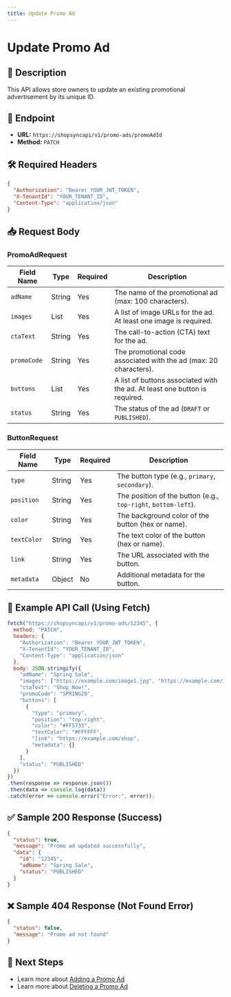 ```yaml
---
title: Update Promo Ad
---
```


# Update Promo Ad

## 📌 Description
This API allows store owners to update an existing promotional advertisement by its unique ID.

## 🔗 Endpoint
- **URL:** `https://shopsyncapi/v1/promo-ads/promoAdId`
- **Method:** `PATCH`

## 🛠️ Required Headers
```json
{
  "Authorization": "Bearer YOUR_JWT_TOKEN",
  "X-TenantId": "YOUR_TENANT_ID",
  "Content-Type": "application/json"
}
```

## 📥 Request Body
### PromoAdRequest
| Field Name  | Type   | Required | Description |
|-------------|--------|----------|-------------|
| `adName`    | String | Yes      | The name of the promotional ad (max: 100 characters). |
| `images`    | List<String> | Yes | A list of image URLs for the ad. At least one image is required. |
| `ctaText`   | String | Yes      | The call-to-action (CTA) text for the ad. |
| `promoCode` | String | Yes      | The promotional code associated with the ad (max: 20 characters). |
| `buttons`   | List<ButtonRequest> | Yes | A list of buttons associated with the ad. At least one button is required. |
| `status`    | String | Yes      | The status of the ad (`DRAFT` or `PUBLISHED`). |

### ButtonRequest
| Field Name   | Type   | Required | Description |
|--------------|--------|----------|-------------|
| `type`       | String | Yes      | The button type (e.g., `primary`, `secondary`). |
| `position`   | String | Yes      | The position of the button (e.g., `top-right`, `bottom-left`). |
| `color`      | String | Yes      | The background color of the button (hex or name). |
| `textColor`  | String | Yes      | The text color of the button (hex or name). |
| `link`       | String | Yes      | The URL associated with the button. |
| `metadata`   | Object | No       | Additional metadata for the button. |

## 📡 Example API Call (Using Fetch)
```javascript
fetch("https://shopsyncapi/v1/promo-ads/12345", {
  method: "PATCH",
  headers: {
    "Authorization": "Bearer YOUR_JWT_TOKEN",
    "X-TenantId": "YOUR_TENANT_ID",
    "Content-Type": "application/json"
  },
  body: JSON.stringify({
    "adName": "Spring Sale",
    "images": ["https://example.com/image1.jpg", "https://example.com/image2.jpg"],
    "ctaText": "Shop Now!",
    "promoCode": "SPRING20",
    "buttons": [
      {
        "type": "primary",
        "position": "top-right",
        "color": "#FF5733",
        "textColor": "#FFFFFF",
        "link": "https://example.com/shop",
        "metadata": {}
      }
    ],
    "status": "PUBLISHED"
  })
})
.then(response => response.json())
.then(data => console.log(data))
.catch(error => console.error("Error:", error));
```

## ✅ Sample 200 Response (Success)
```json
{
  "status": true,
  "message": "Promo ad updated successfully",
  "data": {
    "id": "12345",
    "adName": "Spring Sale",
    "status": "PUBLISHED"
  }
}
```

## ❌ Sample 404 Response (Not Found Error)
```json
{
  "status": false,
  "message": "Promo ad not found"
}
```

## 🔗 Next Steps
- Learn more about [Adding a Promo Ad](./add-promo-ad.md)
- Learn more about [Deleting a Promo Ad](./delete-promo-ad.md)

